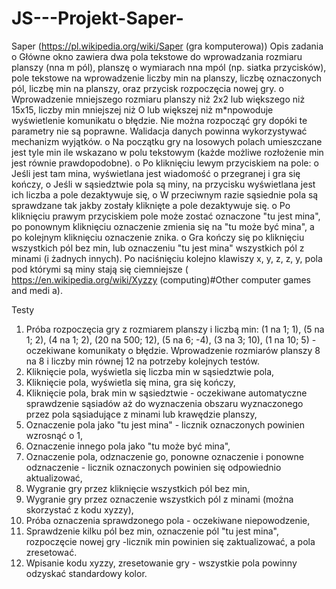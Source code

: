 # JS---Projekt-Saper-
Saper
(https://pl.wikipedia.org/wiki/Saper (gra komputerowa))
Opis zadania
o	Główne okno zawiera dwa pola tekstowe do wprowadzania rozmiaru planszy (nna m pól), planszę o wymiarach nna mpól (np. siatka przycisków), pole tekstowe na wprowadzenie liczby min na planszy, liczbę oznaczonych pól, liczbę min na planszy, oraz przycisk rozpoczęcia nowej gry.
o	Wprowadzenie mniejszego rozmiaru planszy niż 2x2 lub większego niż 15x15, liczby min mniejszej niż O lub większej niż m*npowoduje wyświetlenie komunikatu o błędzie. Nie można rozpocząć gry dopóki te parametry nie są poprawne. Walidacja danych powinna wykorzystywać mechanizm wyjątków.
o	Na początku gry na losowych polach umieszczane jest tyle min ile wskazano w polu
tekstowym (każde możliwe rozłożenie min jest równie prawdopodobne).
o	Po kliknięciu lewym przyciskiem na pole:
o	Jeśli jest tam mina, wyświetlana jest wiadomość o przegranej i gra się kończy,
o	Jeśli w sąsiedztwie pola są miny, na przycisku wyświetlana jest ich liczba a pole dezaktywuje się,
o	W przeciwnym razie sąsiednie pola są sprawdzane tak jakby zostały kliknięte a pole dezaktywuje się.
o	Po kliknięciu prawym przyciskiem pole może zostać oznaczone "tu jest mina", po ponownym kliknięciu oznaczenie zmienia się na "tu może być mina", a po kolejnym kliknięciu oznaczenie znika.
o	Gra kończy się po kliknięciu wszystkich pól bez min, lub oznaczeniu "tu jest mina" wszystkich pól z minami (i żadnych innych).
Po naciśnięciu kolejno klawiszy x, y, z, z, y, pola pod którymi są miny stają się
ciemniejsze (
https://en.wikipedia.org/wiki/Xyzzy (computing)#Other computer games and medi a).

Testy
1.	Próba rozpoczęcia gry z rozmiarem planszy i liczbą min: (1 na 1; 1), (5 na 1; 2), (4 na 1; 2), (20 na 500; 12), (5 na 6; -4), (3 na 3; 10), (1 na 10; 5) - oczekiwane komunikaty o błędzie. Wprowadzenie rozmiarów planszy 8 na 8 i liczby min równej 12 na potrzeby kolejnych testów.
2.	Kliknięcie pola, wyświetla się liczba min w sąsiedztwie pola,
3.	Kliknięcie pola, wyświetla się mina, gra się kończy,
4.	Kliknięcie pola, brak min w sąsiedztwie - oczekiwane automatyczne
sprawdzenie sąsiadów aż do wyznaczenia obszaru wyznaczonego przez pola sąsiadujące z minami lub krawędzie planszy,
5.	Oznaczenie pola jako "tu jest mina" - licznik oznaczonych powinien wzrosnąć o 1,
6.	Oznaczenie innego pola jako "tu może być mina",
7.	Oznaczenie pola, odznaczenie go, ponowne oznaczenie i ponowne odznaczenie - licznik oznaczonych powinien się odpowiednio aktualizować,
8.	Wygranie gry przez kliknięcie wszystkich pól bez min,
9.	Wygranie gry przez oznaczenie wszystkich pól z minami (można skorzystać z kodu xyzzy),
10.	Próba oznaczenia sprawdzonego pola - oczekiwane niepowodzenie,
11.	Sprawdzenie kilku pól bez min, oznaczenie pól "tu jest mina", rozpoczęcie nowej gry -licznik min powinien się zaktualizować, a pola zresetować.
12.	Wpisanie kodu xyzzy, zresetowanie gry - wszystkie pola powinny odzyskać
standardowy kolor.
